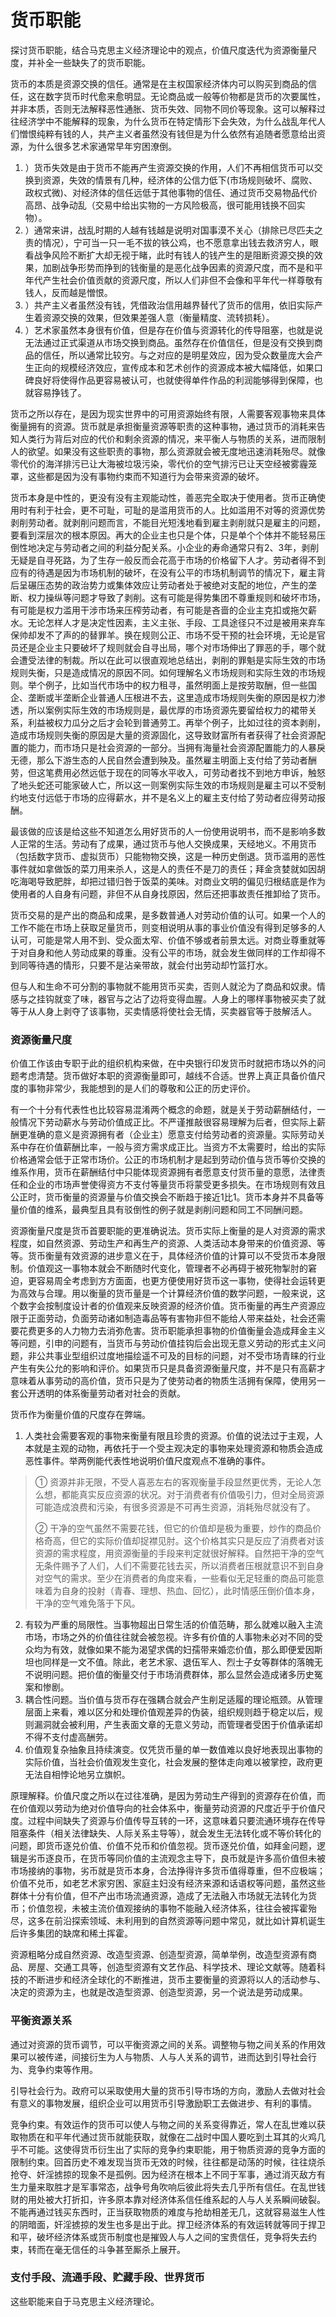 # 货币职能
探讨货币职能，结合马克思主义经济理论中的观点，价值尺度迭代为资源衡量尺度，并补全一些缺失了的货币职能。

货币的本质是资源交换的信任。通常是在主权国家经济体内可以购买到商品的信任，这在数字货币时代愈来愈明显。无论商品或一般等价物都是货币的次要属性，并非本质，否则无法解释恶性通胀、货币失效、同物不同价等现象。这可以解释过往经济学中不能解释的现象，为什么货币在特定情形下会失效，为什么战乱年代人们憎恨纯粹有钱的人，共产主义者虽然没有钱但是为什么依然有追随者愿意给出资源，为什么很多艺术家通常早年穷困潦倒。
1. ）货币失效是由于货币不能再产生资源交换的作用，人们不再相信货币可以交换到资源，失效的情景有几种，经济体的公信力低下(市场规则破坏、腐败、政权式微)、对经济体的信任远低于其他事物的信任、通过货币交易物品代价高昂、战争动乱（交易中给出实物的一方风险极高，很可能用钱换不回实物）。
2. ）通常来讲，战乱时期的人越有钱越是说明对国事漠不关心（排除已尽匹夫之责的情况），宁可当一只一毛不拔的铁公鸡，也不愿意拿出钱去救济穷人，眼看战争风险不断扩大却无视于睹，此时有钱人的钱产生的是阻断资源交换的效果，加剧战争形势而挣到的钱衡量的是恶化战争因素的资源尺度，而不是和平年代产生社会价值贡献的资源尺度，所以人们非但不会像和平年代一样尊敬有钱人，反而越是憎恨。 
3. ）共产主义者虽然没有钱，凭借政治信用越界替代了货币的信用，依旧实际产生着资源交换的效果，但效果差强人意（衡量精度、流转损耗）。
4. ）艺术家虽然本身很有价值，但是存在价值与资源转化的传导阻塞，也就是说无法通过正式渠道从市场交换到商品。虽然存在价值信任，但是没有交换到商品的信任，所以通常比较穷。与之对应的是明星效应，因为受众数量庞大会产生正向的规模经济效应，宣传成本和艺术创作的资源成本被大幅降低，如果口碑良好将使得作品更容易被认可，也就使得单件作品的利润能够得到保障，也就容易挣钱了。

货币之所以存在，是因为现实世界中的可用资源始终有限，人需要客观事物来具体衡量拥有的资源。货币就是承担衡量资源等职责的这种事物，通过货币的消耗来告知人类行为背后对应的代价和剩余资源的情况，来平衡人与物质的关系，进而限制人的欲望。如果没有这些职责的事物，那么资源就会被无度地迅速消耗殆尽。就像零代价的海洋排污已让大海被垃圾污染，零代价的空气排污已让天空经被雾霾笼罩，这些都是因为没有事物约束而不知道行为会带来资源的破坏。

货币本身是中性的，更没有没有主观能动性，善恶完全取决于使用者。货币正确使用时有利于社会，更不可耻，可耻的是滥用货币的人。比如滥用不对等的资源优势剥削劳动者。就剥削问题而言，不能目光短浅地看到雇主剥削就只是雇主的问题，要看到深层次的根本原因。再大的企业主也只是个体，只是单个个体并不能轻易压倒性地决定与劳动者之间的利益分配关系。小企业的寿命通常只有2、3年，剥削无疑是自寻死路，为了生存一般反而会花高于市场的价格留下人才。劳动者得不到应有的待遇是因为市场机制的破坏，在没有公平的市场机制调节的情况下，雇主背后呈碾压态势的政治势力或集体效应让劳动者处于被绝对支配的地位，产生的垄断、权力操纵等问题才导致了剥削。这有可能是得势集团不尊重规则和破坏市场，有可能是权力滥用干涉市场来压榨劳动者，有可能是吝啬的企业主克扣或拖欠薪水。无论怎样人才是决定性因素，主义主张、手段、工具途径只不过是被用来弃车保帅却发不了声的的替罪羊。换在规则公正、市场不受干预的社会环境，无论是官员还是企业主只要破坏了规则就会自寻出局，哪个对市场伸出了罪恶的手，哪个就会遭受法律的制裁。所以在此可以很直观地总结出，剥削的罪魁是实际生效的市场规则失衡，只是造成情况的原因不同。如何理解名义市场规则和实际生效的市场规则。举个例子，比如当代市场中的权力租寻，虽然明面上是按劳取酬，但一些国企、垄断或半垄断企业普通人压根进不去，这里造成市场规则失衡的原因是权力渗透，所以案例实际生效的市场规则是，最优厚的市场资源先要留给权力的裙带关系，利益被权力瓜分之后才会轮到普通劳工。再举个例子，比如过往的资本剥削，造成市场规则失衡的原因是大量的资源固化，这导致财富所有者获得了社会资源配置的能力，而市场只是社会资源的一部分。当拥有海量社会资源配置能力的人暴戾无德，那么下游生态的人民自然会遭到殃及。虽然雇主明面上支付给了劳动者酬劳，但这笔费用必然远低于现在的同等水平收入，可劳动者找不到地方申诉，触怒了地头蛇还可能家破人亡，所以这一则案例实际生效的市场规则是雇主可以不受制约地支付远低于市场的应得薪水，并不是名义上的雇主支付给了劳动者应得劳动报酬。


       
最该做的应该是给这些不知道怎么用好货币的人一份使用说明书，而不是影响多数人正常的生活。劳动有了成果，通过货币与他人交换成果，天经地义。不用货币（包括数字货币、虚拟货币）只能物物交换，这是一种历史倒退。货币滥用的恶性事件就如拿做饭的菜刀用来杀人，这是人的责任不是刀的责任；拜金贪婪就如因胡吃海喝导致肥胖，却把过错归咎于饭菜的美味。对商业文明的偏见归根结底是作为使用者的人自身有问题，非但不从自身找原因，然后还把事故责任推卸给了货币。

货币交易的是产出的商品和成果，是多数普通人对劳动价值的认可。如果一个人的工作不能在市场上获取足量货币，则变相说明从事的事业价值没有得到足够多的人认可，可能是常人用不到、受众面太窄、价值不够或者前景太远。对商业尊重就等于对自身和他人劳动成果的尊重。没有公平的市场，就会发生做同样的工作却得不到同等待遇的情形，只要不是沾亲带故，就会付出劳动却竹篮打水。

但与人和生命不可分割的事物就不能用货币买卖，否则人就沦为了商品和奴隶。情感与之挂钩就变了味，器官与之沾了边将变得血腥。人身上的哪样事物被买卖了就等于从人身上剥夺了该事物，买卖情感将使社会无情，买卖器官等于肢解活人。

### 资源衡量尺度
价值工作该由专职于此的组织机构来做，在中央银行印发货币时就把市场以外的问题考虑清楚。货币做好本职的资源衡量即可，越线不合适。世界上真正具备价值尺度的事物非常少，我能想到的是人们的尊敬和公正的历史评价。

有一个十分有代表性也比较容易混淆两个概念的命题，就是关于劳动薪酬结付，一般情况下劳动薪水与劳动价值成正比。不严谨推敲很容易理解为后者，但实际上薪酬更准确的意义是资源拥有者（企业主）愿意支付给劳动者的资源量。实际劳动关系中存在价值薪酬比率，一般与资方需求成正比。当资方不太需要时，给出的实际价格通常会低于正常市场价。公正的市场机制才是起到劳动价值与货币等价交换的维系作用，货币在薪酬结付中只能体现资源拥有者愿意支付货币量的意愿，法律责任和企业的市场声誉使得资方不支付等量货币将蒙受更多损失。在市场规则有效且公正时，货币衡量的资源量与价值交换会不断趋于接近1比1。货币本身并不具备等量价值的维系，最典型且具有驳倒性的例子就是剥削问题和同工不同酬问题。

资源衡量尺度是货币首要职能的更准确说法。货币实际上衡量的是人对资源的需求程度，如自然资源、劳动生产和再生产的资源、人类活动本身带来的价值资源、等等。货币衡量有效资源的进步意义在于，具体经济价值的计算可以不受货币本身限制。价值观这一事物本就会不断随时代变化，管理者不必再碍于被死物掣肘的窘迫，更容易周全考虑到方方面面，也更方便使用好货币这一事物，使得社会运转更为高效与合理。用以衡量的货币量是一个计算经济价值的数学问题，一般来说，这个数字会按制度设计者的价值观来反映资源的经济价值。货币衡量的再生产资源应限于正面劳动，负面劳动诸如制造毒品等有害物非但不能给人带来益处，社会还需要花费更多的人力物力去消弥危害。货币职能承担事物的价值衡量会造成拜金主义等问题，引申的问题有，当货币与劳动价值挂钩后会出现无意义劳动的形式主义问题，非公共事业型组织过度地描绘遥不可及的目标的问题，对不受市场青睐的行业产生有失公允的影响和评价。如果货币只是具备资源衡量尺度，并不是只有高薪才意味着从事劳动的高价值，货币只是为了使劳动者的物质生活拥有保障，使用另一套公开透明的体系衡量劳动者对社会的贡献。

货币作为衡量价值的尺度存在弊端。
1. 人类社会需要客观的事物来衡量有限且珍贵的资源。价值的说法过于主观，人本就是主观的动物，再依托于一个受主观决定的事物来处理资源和物质会造成恶性事件。举两例能代表性地说明价值尺度观点不准确的事件。
> ① 资源并非无限，不受人喜恶左右的客观衡量手段显然更优秀，无论人怎么想，都能真实反应资源的状况。对于消费者有价值吸引力，但对全局资源可能造成浪费和污染，有很多资源是不可再生资源，消耗殆尽就没有了。
> 
> ② 干净的空气虽然不需要花钱，但它的价值却是极为重要，炒作的商品价格奇高，但它的实际价值却捉襟见肘。这个价格其实只是反应了消费者对该资源的需求程度，用资源衡量的手段来判定就很好解释。自然把干净的空气无条件赐予了人们，人们不需要花钱去买，所以消费者压根就意识不到自身对空气的需求。至少在消费者的角度来看，一些看似无足轻重的商品可能意味着为自身的投射（青春、理想、热血、回忆），此时情感压倒价值本身，干净的空气难免落于下风。
2. 有较为严重的局限性。当事物超出日常生活的价值范畴，那么就难以融入主流市场，市场之外的价值往往就会被忽视。许多有价值的人事物未必对不同的受众均为有效，就像如果不能为渴望求偶的妇孺带来婚恋价值，那么即便爱因斯坦也同样是一文不值。除此，老艺术家、退伍军人、烈士子女等群体的落魄无不说明问题。把价值的衡量交付于市场消费群体，那么显然会造成诸多历史冤案和惨剧。
3. 耦合性问题。当价值与货币存在强耦合就会产生削足适履的理论瓶颈。从管理层面上来看，难以区分和处理价值观差异的伪装，组织规则趋于稳定以后，规则漏洞就会被利用，产生表面文章的无意义劳动，而管理者受困于价值承诺却不得不支付虚高酬劳。
4. 价值观复杂抽象且持续演变。仅凭货币量的单一数值难以良好地表现出事物的实际价值，当社会价值观发生变化，社会发展的整体走向难以被掌控，政府更无法自相悖论地另立旗帜。

原理解释。价值尺度之所以在过往准确，是因为劳动生产得到的资源存在价值，而在价值观以劳动为绝对价值导向的社会体系中，衡量劳动资源的尺度近乎于价值尺度。过程中间缺失了资源与价值传导互转的一环，这意味着只要流通环境存在传导阻塞条件（相关法律缺失、人际关系主导等），就会发生无法转化或不等价转化的问题，即货币逐兑价值、价值不兑币和价值忽视。货币逐兑价值，如拜金问题，逻辑是劣币逐良币，在货币等同价值的主流观念主导下，良币就是许多高价值但未被市场接纳的事物，劣币就是货币本身，合法挣得许多货币值得尊重，但不应极端；价值不兑币，如老艺术家穷困、家庭主妇没有经济来源和话语权等问题，虽然这些群体十分有价值，但不产出市场流通资源，造成了无法融入市场就无法转化为货币；价值忽视，未被主流价值观接纳的事物不能融入经济体系，往往会被挥霍殆尽，这多在前沿探索领域、未利用到的自然资源等问题中常见，就比如计算机诞生后许多集团的缺席和稀土挥霍。

资源粗略分成自然资源、改造型资源、创造型资源，简单举例，改造型资源有商品、房屋、交通工具等，创造型资源有文艺作品、科学技术、理论文献等。随着科技的不断进步和经济全球化的不断推进，货币主要衡量的资源将以人的活动参与、决定的资源为主，也就是改造型资源、创造型资源，另一个说法是劳动成果。


### 平衡资源关系
通过对资源的货币调节，可以平衡资源之间的关系。调整物与物之间关系的作用效果可以被传递，间接衍生为人与物质、人与人关系的调节，进而达到引导社会行为、竞争约束等作用。

引导社会行为。政府可以采取使用大量的货币引导市场的方向，激励人去做对社会有意义的事物发展，组织企业可以用货币引导激励职工去做进步、有利的事情。

竞争约束。有效运作的货币可以使人与物之间的关系变得靠近，常人在乱世难以获取物质在和平年代通过货币就能获取，就像在二战时中国人要吃到土耳其的火鸡几乎不可能。这使得货币衍生出了实际的竞争约束职能，用于物质资源的竞争方面的限制约束。回首历史不难发现当货币无效的时候，往往都是动荡的时候，往往烧杀抢夺、奸淫掳掠的现象不是孤例。因为经济在根本上不同于军事，通过消灭敌方有生力量来取胜才是军事常态，战争号角吹响后彼此将失去几乎所有信任。在乱世钱财的用处被大打折扣，许多原本靠对经济体系信任维系起的人与人关系瞬间破裂。不能再通过钱买东西时，正当获取物质的难度与抢劫相差无几，这就容易滋生人性的阴暗面，奸淫掳掠的发生也多是出于此。捍卫经济体系的有效运转就等同于捍卫和平，破坏经济体系或货币制度也是摧毁人与人之间的宝贵信任，竞争将失去约束，转而在毫无信任的斗争甚至厮杀上展开。

### 支付手段、流通手段、贮藏手段、世界货币
这些职能来自于马克思主义经济理论。
